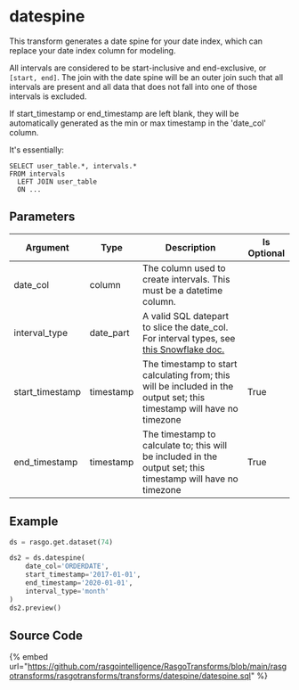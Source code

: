 

# datespine

This transform generates a date spine for your date index, which can replace your date index column for modeling.

All intervals are considered to be start-inclusive and end-exclusive, or `[start, end]`. 
The join with the date spine will be an outer join such that all intervals are present 
and all data that does not fall into one of those intervals is excluded. 

If start_timestamp or end_timestamp are left blank, they will be automatically generated as the min or max timestamp 
in the 'date_col' column.

It's essentially:
```
SELECT user_table.*, intervals.*
FROM intervals
  LEFT JOIN user_table
  ON ...
```


## Parameters

|    Argument     |   Type    |                                                                                    Description                                                                                     | Is Optional |
| --------------- | --------- | ---------------------------------------------------------------------------------------------------------------------------------------------------------------------------------- | ----------- |
| date_col        | column    | The column used to create intervals. This must be a datetime column.                                                                                                               |             |
| interval_type   | date_part | A valid SQL datepart to slice the date_col. For interval types, see [this Snowflake doc.](https://docs.snowflake.com/en/sql-reference/data-types-datetime.html#interval-constants) |             |
| start_timestamp | timestamp | The timestamp to start calculating from;  this will be included in the output set; this timestamp will have no timezone                                                            | True        |
| end_timestamp   | timestamp | The timestamp to calculate to;  this will be included in the output set; this timestamp will have no timezone                                                                      | True        |


## Example

```python
ds = rasgo.get.dataset(74)

ds2 = ds.datespine(
    date_col='ORDERDATE',
    start_timestamp='2017-01-01',
    end_timestamp='2020-01-01',
    interval_type='month'
)
ds2.preview()

```

## Source Code

{% embed url="https://github.com/rasgointelligence/RasgoTransforms/blob/main/rasgotransforms/rasgotransforms/transforms/datespine/datespine.sql" %}

